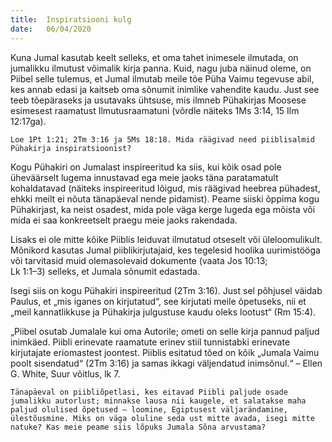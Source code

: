 ```yaml
---
title:  Inspiratsiooni kulg
date:   06/04/2020
---
```


Kuna Jumal kasutab keelt selleks, et oma tahet inimesele ilmutada, on jumalikku ilmutust võimalik kirja panna. Kuid, nagu juba näinud oleme, on Piibel selle tulemus, et Jumal ilmutab meile tõe Püha Vaimu tegevuse abil, kes annab edasi ja kaitseb oma sõnumit inimlike vahendite kaudu. Just see teeb tõepäraseks ja usutavaks ühtsuse, mis ilmneb Pühakirjas Moosese esimesest raamatust Ilmutusraamatuni (võrdle näiteks 1Ms 3:14, 15 Ilm 12:17ga).

`Loe 1Pt 1:21; 2Tm 3:16 ja 5Ms 18:18. Mida räägivad need piiblisalmid Pühakirja inspiratsioonist?`

Kogu Pühakiri on Jumalast inspireeritud ka siis, kui kõik osad pole üheväärselt lugema innustavad ega meie jaoks täna paratamatult kohaldatavad (näiteks inspireeritud lõigud, mis räägivad heebrea pühadest, ehkki meilt ei nõuta tänapäeval nende pidamist). Peame siiski õppima kogu Pühakirjast, ka neist osadest, mida pole väga kerge lugeda ega mõista või mida ei saa konkreetselt praegu meie jaoks rakendada.

Lisaks ei ole mitte kõike Piiblis leiduvat ilmutatud otseselt või üleloomulikult. Mõnikord kasutas Jumal piiblikirjutajaid, kes tegelesid hoolika uurimistööga või tarvitasid muid olemasolevaid dokumente (vaata Jos 10:13;  
Lk 1:1–3) selleks, et Jumala sõnumit edastada.

Isegi siis on kogu Pühakiri inspireeritud (2Tm 3:16). Just sel põhjusel väidab Paulus, et „mis iganes on kirjutatud“, see kirjutati meile õpetuseks, nii et „meil kannatlikkuse ja Pühakirja julgustuse kaudu oleks lootust“ (Rm 15:4).

„Piibel osutab Jumalale kui oma Autorile; ometi on selle kirja pannud paljud inimkäed. Piibli erinevate raamatute erinev stiil tunnistabki erinevate kirjutajate eriomastest joontest. Piiblis esitatud tõed on kõik „Jumala Vaimu poolt sisendatud“ (2Tm 3:16) ja samas ikkagi väljendatud inimsõnul.“ – Ellen G. White, Suur võitlus, lk 7.

`Tänapäeval on piibliõpetlasi, kes eitavad Piibli paljude osade jumalikku autorlust; minnakse lausa nii kaugele, et salatakse maha paljud olulised õpetused – loomine, Egiptusest väljarändamine, ülestõusmine. Miks on väga oluline seda ust mitte avada, isegi mitte natuke? Kas meie peame siis lõpuks Jumala Sõna arvustama?`
